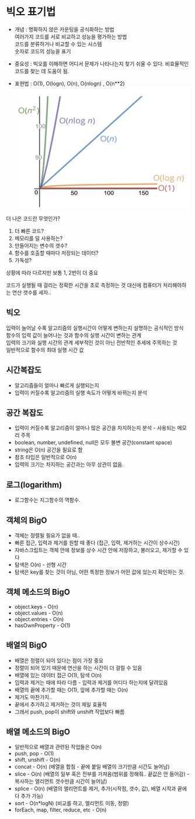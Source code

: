 # 빅오 표기법
- 개념 : 명확하지 않은 카운팅을 공식화하는 방법  
여러가지 코드를 서로 비교하고 성능을 평가하는 방법  
코드를 분류하거나 비교할 수 있는 시스템  
숫자로 코드의 성능을 표기



- 중요성 : 빅오를 이해하면 어디서 문제가 나타나는지 찾기 쉬울 수 있다. 비효율적인 코드를 찾는 데 도움이 됨.

- 표현법 : O(1), O(logn), O(n), O(nlogn) , O(n**2) 
![screensh](./%08time-complexity.png)



더 나은 코드란 무엇인가?
1. 더 빠른 코드?
2. 메모리를 덜 사용하는?
3. 만들어지는 변수의 갯수?
4. 함수를 호출할 때마다 저장되는 데이터?
5. 가독성?

상황에 따라 다르지만 보통 1, 2번이 더 중요 

코드가 실행될 때 걸리는 정확한 시간을 초로 측정하는 것 대신에
컴퓨터가 처리해야하는 연산 갯수를 세자..


## 빅오
입력이 늘어날 수록 알고리즘의 실행시간이 어떻게 변하는지 설명하는 공식적인 방식  
함수의 입력 값이 늘어나는 것과 함수의 실행 시간이 변하는 관계  
입력의 크기와 실행 시간의 관계
세부적인 것이 아닌 전반적인 추세에 주목하는 것  
일반적으로 함수의 최대 실행 시간 값

## 시간복잡도
- 알고리즘들이 얼마나 빠르게 실행되는지
- 입력이 커질수록 알고리즘의 실행 속도가 어떻게 바뀌는지 분석

## 공간 복잡도
- 입력이 커질수록 알고리즘이 얼마나 많은 공간을 차지하는지 분석 - 사용되는 메모리 주목
- boolean, number, undefined, null은 모두 불변 공간(constant space)
- string은 O(n) 공간을 필요로 함
- 참조 타입은 일반적으로 O(n)
- 입력의 크기는 차지하는 공간과는 아무 상관이 없음.

## 로그(logarithm)
- 로그함수는 지그함수의 역함수.

## 객체의 BigO
- 객체는 정렬될 필요가 없을 때..
- 빠른 접근, 입력과 제거를 원할 때 좋다 (접근, 입력, 제거하는 시간이 상수시간)
- 자바스크립트는 객체 안에 정보를 상수 시간 안에 저장하고, 불러오고, 제거할 수 있다
- 탐색은 O(n) - 선형 시간
- 탐색은 key를 찾는 것이 아님, 어떤 특정한 정보가 어떤 값에 있는지 확인하는 것.

## 객체 메소드의 BigO
- object.keys - O(n)
- object.values - O(n)
- object.entries - O(n)
- hasOwnProperty - O(1)

## 배열의 BigO
- 배열은 정렬이 되어 있다는 점이 가장 중요
- 정렬이 되어 있기 때문에 연산을 하는 시간이 더 걸릴 수 있음
- 배열에 있는 데이터 접근 O(1), 탐색 O(n)
- 입력과 제거는 때에 따라 다름 - 입력과 제거를 어디다 하는지에 달려있음
- 배열의 끝에 추가할 때는 O(1), 앞에 추가할 때는 O(n)
- 제거도 마찬가지..
- 끝에서 추가하고 제거하는 것이 제일 효율적
- 그래서 push, pop이 shift와 unshift 작업보다 빠름

## 배열 메소드의 BigO
- 일반적으로 배열과 관련된 작업들은 O(n)
- push, pop - O(1)
- shift, unshift - O(n)
- concat - O(n) (배열을 합침 - 끝에 붙일 배열의 크기만큼 시간도 늘어남)
- slice - O(n) (배열의 일부 혹은 전부를 가져옴(범위를 정해줘.. 끝값은 안 들어감) - 복사하는 엘리먼트 갯수만큼 시간이 늘어남)
- splice - O(n) (배열의 엘리먼트를 제거, 추가(시작점, 갯수, 값), 배열 시작과 끝에 다 추가 가능)
- sort - O(n*logN) (비교를 하고, 엘리먼트 이동, 정렬)
- forEach, map, filter, reduce, etc - O(n)